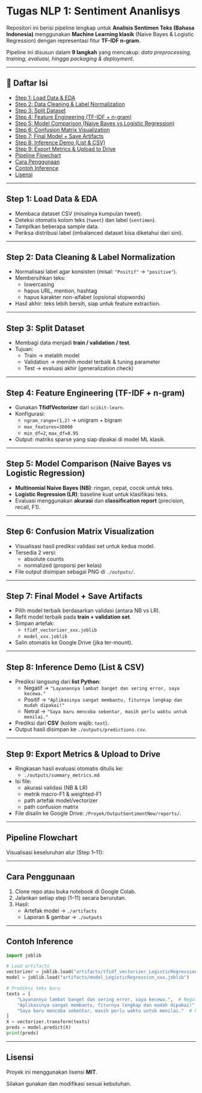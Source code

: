 # Tugas NLP 1: Sentiment Ananlisys

Repositori ini berisi pipeline lengkap untuk **Analisis Sentimen Teks (Bahasa Indonesia)** menggunakan **Machine Learning klasik** (Naive Bayes & Logistic Regression) dengan representasi fitur **TF-IDF n-gram**.

Pipeline ini disusun dalam **9 langkah** yang mencakup: *data preprocessing, training, evaluasi, hingga packaging & deployment*.

---

## 📑 Daftar Isi

- [Step 1: Load Data & EDA](https://www.notion.so/Final-Untuk-GitHub-281660e5a316803f8317f1e6bfd1b42d?pvs=21)
- [Step 2: Data Cleaning & Label Normalization](https://www.notion.so/Final-Untuk-GitHub-281660e5a316803f8317f1e6bfd1b42d?pvs=21)
- [Step 3: Split Dataset](https://www.notion.so/Final-Untuk-GitHub-281660e5a316803f8317f1e6bfd1b42d?pvs=21)
- [Step 4: Feature Engineering (TF-IDF + n-gram)](https://www.notion.so/Final-Untuk-GitHub-281660e5a316803f8317f1e6bfd1b42d?pvs=21)
- [Step 5: Model Comparison (Naive Bayes vs Logistic Regression)](https://www.notion.so/Final-Untuk-GitHub-281660e5a316803f8317f1e6bfd1b42d?pvs=21)
- [Step 6: Confusion Matrix Visualization](https://www.notion.so/Final-Untuk-GitHub-281660e5a316803f8317f1e6bfd1b42d?pvs=21)
- [Step 7: Final Model + Save Artifacts](https://www.notion.so/Final-Untuk-GitHub-281660e5a316803f8317f1e6bfd1b42d?pvs=21)
- [Step 8: Inference Demo (List & CSV)](https://www.notion.so/Final-Untuk-GitHub-281660e5a316803f8317f1e6bfd1b42d?pvs=21)
- [Step 9: Export Metrics & Upload to Drive](https://www.notion.so/Final-Untuk-GitHub-281660e5a316803f8317f1e6bfd1b42d?pvs=21)
- [Pipeline Flowchart](https://www.notion.so/Final-Untuk-GitHub-281660e5a316803f8317f1e6bfd1b42d?pvs=21)
- [Cara Penggunaan](https://www.notion.so/Final-Untuk-GitHub-281660e5a316803f8317f1e6bfd1b42d?pvs=21)
- [Contoh Inference](https://www.notion.so/Final-Untuk-GitHub-281660e5a316803f8317f1e6bfd1b42d?pvs=21)
- [Lisensi](https://www.notion.so/Final-Untuk-GitHub-281660e5a316803f8317f1e6bfd1b42d?pvs=21)

---

## Step 1: Load Data & EDA

- Membaca dataset CSV (misalnya kumpulan tweet).
- Deteksi otomatis kolom teks (`tweet`) dan label (`sentimen`).
- Tampilkan beberapa sample data.
- Periksa distribusi label (imbalanced dataset bisa diketahui dari sini).

---

## Step 2: Data Cleaning & Label Normalization

- Normalisasi label agar konsisten (misal: `"Positif"` → `"positive"`).
- Membersihkan teks:
    - lowercasing
    - hapus URL, mention, hashtag
    - hapus karakter non-alfabet (opsional stopwords)
- Hasil akhir: teks lebih bersih, siap untuk feature extraction.

---

## Step 3: Split Dataset

- Membagi data menjadi **train / validation / test**.
- Tujuan:
    - Train → melatih model
    - Validation → memilih model terbaik & tuning parameter
    - Test → evaluasi akhir (generalization check)

---

## Step 4: Feature Engineering (TF-IDF + n-gram)

- Gunakan **TfidfVectorizer** dari `scikit-learn`.
- Konfigurasi:
    - `ngram_range=(1,2)` → unigram + bigram
    - `max_features=30000`
    - `min_df=2`, `max_df=0.95`
- Output: matriks sparse yang siap dipakai di model ML klasik.

---

## Step 5: Model Comparison (Naive Bayes vs Logistic Regression)

- **Multinomial Naive Bayes (NB)**: ringan, cepat, cocok untuk teks.
- **Logistic Regression (LR)**: baseline kuat untuk klasifikasi teks.
- Evaluasi menggunakan **akurasi** dan **classification report** (precision, recall, F1).

---

## Step 6: Confusion Matrix Visualization

- Visualisasi hasil prediksi validasi set untuk kedua model.
- Tersedia 2 versi:
    - absolute counts
    - normalized (proporsi per kelas)
- File output disimpan sebagai PNG di `./outputs/`.

---

## Step 7: Final Model + Save Artifacts

- Pilih model terbaik berdasarkan validasi (antara NB vs LR).
- Refit model terbaik pada **train + validation set**.
- Simpan artefak:
    - `tfidf_vectorizer_xxx.joblib`
    - `model_xxx.joblib`
- Salin otomatis ke Google Drive (jika ter-mount).

---

## Step 8: Inference Demo (List & CSV)

- Prediksi langsung dari **list Python**:
    - Negatif → `"Layanannya lambat banget dan sering error, saya kecewa."`
    - Positif → `"Aplikasinya sangat membantu, fiturnya lengkap dan mudah dipakai!"`
    - Netral → `"Saya baru mencoba sebentar, masih perlu waktu untuk menilai."`
- Prediksi dari **CSV** (kolom wajib: `text`).
- Output hasil disimpan ke `./outputs/predictions.csv`.

---

## Step 9: Export Metrics & Upload to Drive

- Ringkasan hasil evaluasi otomatis ditulis ke:
    - `./outputs/summary_metrics.md`
- Isi file:
    - akurasi validasi (NB & LR)
    - metrik macro-F1 & weighted-F1
    - path artefak model/vectorizer
    - path confusion matrix
- File disalin ke Google Drive: `/Proyek/OutputSentimentNew/reports/`.

---

## Pipeline Flowchart

Visualisasi keseluruhan alur (Step 1–11):

---

## Cara Penggunaan

1. Clone repo atau buka notebook di Google Colab.
2. Jalankan setiap step (1–11) secara berurutan.
3. Hasil:
    - Artefak model → `./artifacts`
    - Laporan & gambar → `./outputs`
   
---

## Contoh Inference

```python
import joblib

# Load artifacts
vectorizer = joblib.load("artifacts/tfidf_vectorizer_LogisticRegression_xxx.joblib")
model = joblib.load("artifacts/model_LogisticRegression_xxx.joblib")

# Prediksi teks baru
texts = [
    "Layanannya lambat banget dan sering error, saya kecewa.",  # Negatif
    "Aplikasinya sangat membantu, fiturnya lengkap dan mudah dipakai!",  # Positif
    "Saya baru mencoba sebentar, masih perlu waktu untuk menilai."  # Netral
]
X = vectorizer.transform(texts)
preds = model.predict(X)
print(preds)

```

---

## Lisensi

Proyek ini menggunakan lisensi **MIT**.

Silakan gunakan dan modifikasi sesuai kebutuhan.
